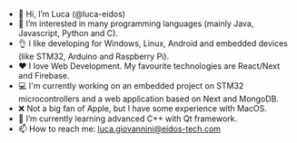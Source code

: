 - 👋 Hi, I’m Luca (@luca-eidos)
- 👀 I’m interested in many programming languages (mainly Java, Javascript, Python and C). 
- 👌 I like developing for Windows, Linux, Android and embedded devices (like STM32, Arduino and Raspberry Pi).
- ❤️ I love Web Development. My favourite technologies are React/Next and Firebase.
- 💻 I'm currently working on an embedded project on STM32 microcontrollers and a web application based on Next and MongoDB. 
- ❌ Not a big fan of Apple, but I have some experience with MacOS.
- 🌱 I’m currently learning advanced C++ with Qt framework.
- 📫 How to reach me: luca.giovannini@eidos-tech.com
